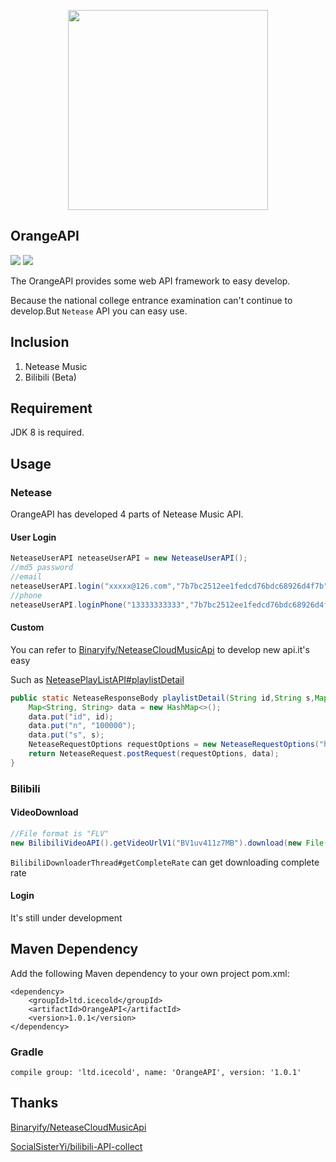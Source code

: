 <p align="center">
    <img src="https://cdn.jsdelivr.net/gh/GceCold/WebImages/OrangeAPI/OrangeAPI.png" width="320px">
</p>

## OrangeAPI

[![](https://img.shields.io/github/license/GceCold/OrangeAPI?style=flat-square)](https://github.com/GceCold/OrangeAPI)
[![](https://img.shields.io/circleci/build/github/GceCold/OrangeAPI?style=flat-square)](https://img.shields.io/circleci/build/github/GceCold/OrangeAPI?style=flat-square)

The OrangeAPI provides some web API framework to easy develop.

Because the national college entrance examination can't continue to develop.But `Netease` API you can easy use.

## Inclusion

1. Netease Music
2. Bilibili (Beta)

## Requirement

JDK 8 is required.

## Usage

### Netease

OrangeAPI has developed 4 parts of Netease Music API.

#### User Login

```java
NeteaseUserAPI neteaseUserAPI = new NeteaseUserAPI();
//md5 password
//email
neteaseUserAPI.login("xxxxx@126.com","7b7bc2512ee1fedcd76bdc68926d4f7b");
//phone
neteaseUserAPI.loginPhone("13333333333","7b7bc2512ee1fedcd76bdc68926d4f7b");
```

#### Custom

You can refer to [Binaryify/NeteaseCloudMusicApi](https://github.com/Binaryify/NeteaseCloudMusicApi "Binaryify/NeteaseCloudMusicApi") to develop new api.it's easy

Such as [NeteasePlayListAPI#playlistDetail](https://github.com/GceCold/OrangeAPI/blob/master/src/main/java/ltd/icecold/orange/netease/api/NeteasePlayListAPI.java "playlistDetail")

```java
public static NeteaseResponseBody playlistDetail(String id,String s,Map<String,String> cookie){
    Map<String, String> data = new HashMap<>();
    data.put("id", id);
    data.put("n", "100000");
    data.put("s", s);
    NeteaseRequestOptions requestOptions = new NeteaseRequestOptions("https://music.163.com/api/v6/playlist/detail", NeteaseCrypto.CryptoType.LINUXAPI, cookie, Request.UserAgentType.PC);
    return NeteaseRequest.postRequest(requestOptions, data);
}
```

### Bilibili

#### VideoDownload

```java
//File format is "FLV"
new BilibiliVideoAPI().getVideoUrlV1("BV1uv411z7MB").download(new File("1.flv"), 10);
```
`BilibiliDownloaderThread#getCompleteRate` can get downloading complete rate

#### Login

It's still under development

## Maven Dependency

Add the following Maven dependency to your own project pom.xml:

```
<dependency>
    <groupId>ltd.icecold</groupId>
    <artifactId>OrangeAPI</artifactId>
    <version>1.0.1</version>
</dependency>
```

### Gradle

```
compile group: 'ltd.icecold', name: 'OrangeAPI', version: '1.0.1'
```


## Thanks

[Binaryify/NeteaseCloudMusicApi](https://github.com/Binaryify/NeteaseCloudMusicApi "Binaryify/NeteaseCloudMusicApi")

[SocialSisterYi/bilibili-API-collect](https://github.com/SocialSisterYi/bilibili-API-collect "SocialSisterYi/bilibili-API-collect")

